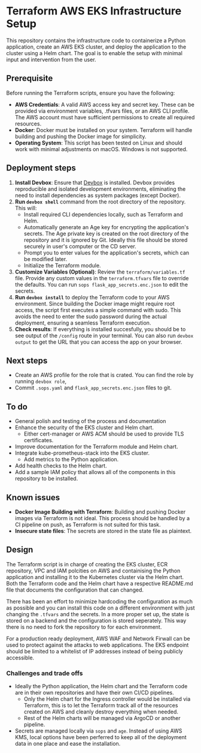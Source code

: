 # Terraform AWS EKS Infrastructure Setup
This repository contains the infrastructure code to containerize a Python application, create an AWS EKS cluster, and deploy the application to the cluster using a Helm chart. The goal is to enable the setup with minimal input and intervention from the user.

## Prerequisite 
Before running the Terraform scripts, ensure you have the following:
- **AWS Credentials**: A valid AWS access key and secret key. These can be provided via environment variables, .tfvars files, or an AWS CLI profile. The AWS account must have sufficient permissions to create all required resources.
- **Docker**: Docker must be installed on your system. Terraform will handle building and pushing the Docker image for simplicity.
- **Operating System**: This script has been tested on Linux and should work with minimal adjustments on macOS. Windows is not supported.

## Deployment steps
1. **Install Devbox**: Ensure that [Devbox](https://jetify-com.vercel.app/docs/devbox/installing_devbox/#install-devbox) is installed. Devbox provides reproducible and isolated development environments, eliminating the need to install dependencies as system packages (except Docker).
2. **Run `devbox shell`** command from the root directory of the repository. This will:
    - Install required CLI dependencies locally, such as Terraform and Helm.
    - Automatically generate an Age key for encrypting the application's secrets. The Age private key is created on the root directory of the repository and it is ignored by Git. Ideally this file should be stored securely in user's computer or the CD server.
    - Prompt you to enter values for the application's secrets, which can be modified later.
    - Initialize the Terraform module.
3. **Customize Variables (Optional)**: Review the `terraform/variables.tf` file. Provide any custom values in the `terraform.tfvars` file to override the defaults. You can run `sops flask_app_secrets.enc.json` to edit the secrets.
4. **Run `devbox install`** to deploy the Terraform code to your AWS environment. Since building the Docker image might require root access, the script first executes a simple command with sudo. This avoids the need to enter the sudo password during the actual deployment, ensuring a seamless Terraform execution.
5. **Check results**: If everything is installed succesfully, you should be to see output of the `/config` route in your terminal. You can also run `devbox output` to get the URL that you can access the app on your browser.

## Next steps
- Create an AWS profile for the role that is crated. You can find the role by running `devbox role`,
- Commit `.sops.yaml` and `flask_app_secrets.enc.json` files to git.

## To do
- General polish and testing of the process and documentation
- Enhance the security of the EKS cluster and Helm chart.
  - Either cert-manager or AWS ACM should be used to provide TLS certificates.
- Improve documentation for the Terraform module and Helm chart.
- Integrate kube-prometheus-stack into the EKS cluster.
  - Add metrics to the Python application.
- Add health checks to the Helm chart.
- Add a sample IAM policy that allows all of the components in this repository to be installed.

## Known issues
- **Docker Image Building with Terraform**: Building and pushing Docker images via Terraform is not ideal. This process should be handled by a CI pipeline on push, as Terraform is not suited for this task.
- **Insecure state files**: The secrets are stored in the state file as plaintext.

## Design
The Terraform script is in charge of creating the EKS cluster, ECR repository, VPC and IAM polcities on AWS and containising the Python application and installing it to the Kubernetes cluster via the Helm chart. Both the Terraform code and the Helm chart have a respective README.md file that documents the configuration that can changed.

There has been an effort to minimize hardcoding the configuration as much as possible and you can install this code on a different environment with just changing the `.tfvars` and the secrets. In a more proper set up, the state is stored on a backend and the configuration is stored seperately. This way there is no need to fork the repository to for each environment.

For a production ready deployment, AWS WAF and Network Firwall can be used to protect against the attacks to web applications. The EKS endpoint should be limited to a whitelist of IP addresses instead of being publicly accessible.

### Challenges and trade offs
- Ideally the Python application, the Helm chart and the Terraform code are in their own repositories and have their own CI/CD pipelines.
  - Only the Helm chart for the Ingress controller would be installed via Terraform, this is to let the Terraform track all of the resources created on AWS and cleanly destroy everything when needed.
  - Rest of the Helm charts will be managed via ArgoCD or another pipeline.
- Secrets are managed locally via `sops` and `age`. Instead of using AWS KMS, local options have been perferred to keep all of the deployment data in one place and ease the installation.